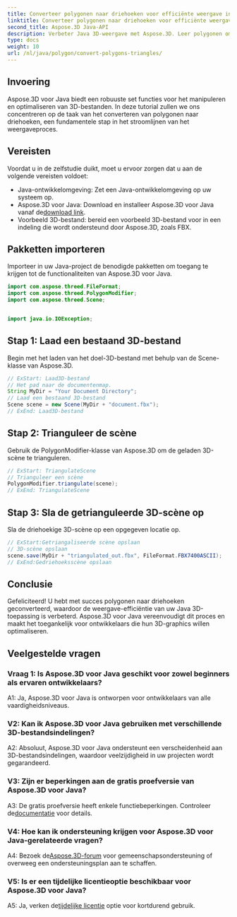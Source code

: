 ```yaml
---
title: Converteer polygonen naar driehoeken voor efficiënte weergave in Java 3D
linktitle: Converteer polygonen naar driehoeken voor efficiënte weergave in Java 3D
second_title: Aspose.3D Java-API
description: Verbeter Java 3D-weergave met Aspose.3D. Leer polygonen omzetten in driehoeken voor optimale prestaties. Download nu voor een naadloze 3D-ontwikkelervaring.
type: docs
weight: 10
url: /nl/java/polygon/convert-polygons-triangles/
---
```

## Invoering

Aspose.3D voor Java biedt een robuuste set functies voor het manipuleren en optimaliseren van 3D-bestanden. In deze tutorial zullen we ons concentreren op de taak van het converteren van polygonen naar driehoeken, een fundamentele stap in het stroomlijnen van het weergaveproces.

## Vereisten

Voordat u in de zelfstudie duikt, moet u ervoor zorgen dat u aan de volgende vereisten voldoet:

- Java-ontwikkelomgeving: Zet een Java-ontwikkelomgeving op uw systeem op.
-  Aspose.3D voor Java: Download en installeer Aspose.3D voor Java vanaf de[download link](https://releases.aspose.com/3d/java/).
- Voorbeeld 3D-bestand: bereid een voorbeeld 3D-bestand voor in een indeling die wordt ondersteund door Aspose.3D, zoals FBX.

## Pakketten importeren

Importeer in uw Java-project de benodigde pakketten om toegang te krijgen tot de functionaliteiten van Aspose.3D voor Java.

```java
import com.aspose.threed.FileFormat;
import com.aspose.threed.PolygonModifier;
import com.aspose.threed.Scene;


import java.io.IOException;
```

## Stap 1: Laad een bestaand 3D-bestand

Begin met het laden van het doel-3D-bestand met behulp van de Scene-klasse van Aspose.3D.

```java
// ExStart: Laad3D-bestand
// Het pad naar de documentenmap.
String MyDir = "Your Document Directory";
// Laad een bestaand 3D-bestand
Scene scene = new Scene(MyDir + "document.fbx");
// ExEnd: Laad3D-bestand
```

## Stap 2: Trianguleer de scène

Gebruik de PolygonModifier-klasse van Aspose.3D om de geladen 3D-scène te trianguleren.

```java
// ExStart: TriangulateScene
// Trianguleer een scène
PolygonModifier.triangulate(scene);
// ExEnd: TriangulateScene
```

## Stap 3: Sla de getrianguleerde 3D-scène op

Sla de driehoekige 3D-scène op een opgegeven locatie op.

```java
// ExStart:Getriangaliseerde scène opslaan
// 3D-scène opslaan
scene.save(MyDir + "triangulated_out.fbx", FileFormat.FBX7400ASCII);
// ExEnd:Gedriehoeksscène opslaan
```

## Conclusie

Gefeliciteerd! U hebt met succes polygonen naar driehoeken geconverteerd, waardoor de weergave-efficiëntie van uw Java 3D-toepassing is verbeterd. Aspose.3D voor Java vereenvoudigt dit proces en maakt het toegankelijk voor ontwikkelaars die hun 3D-graphics willen optimaliseren.

## Veelgestelde vragen

### Vraag 1: Is Aspose.3D voor Java geschikt voor zowel beginners als ervaren ontwikkelaars?

A1: Ja, Aspose.3D voor Java is ontworpen voor ontwikkelaars van alle vaardigheidsniveaus.

### V2: Kan ik Aspose.3D voor Java gebruiken met verschillende 3D-bestandsindelingen?

A2: Absoluut, Aspose.3D voor Java ondersteunt een verscheidenheid aan 3D-bestandsindelingen, waardoor veelzijdigheid in uw projecten wordt gegarandeerd.

### V3: Zijn er beperkingen aan de gratis proefversie van Aspose.3D voor Java?

A3: De gratis proefversie heeft enkele functiebeperkingen. Controleer de[documentatie](https://reference.aspose.com/3d/java/) voor details.

### V4: Hoe kan ik ondersteuning krijgen voor Aspose.3D voor Java-gerelateerde vragen?

 A4: Bezoek de[Aspose.3D-forum](https://forum.aspose.com/c/3d/18) voor gemeenschapsondersteuning of overweeg een ondersteuningsplan aan te schaffen.

### V5: Is er een tijdelijke licentieoptie beschikbaar voor Aspose.3D voor Java?

 A5: Ja, verken de[tijdelijke licentie](https://purchase.aspose.com/temporary-license/) optie voor kortdurend gebruik.